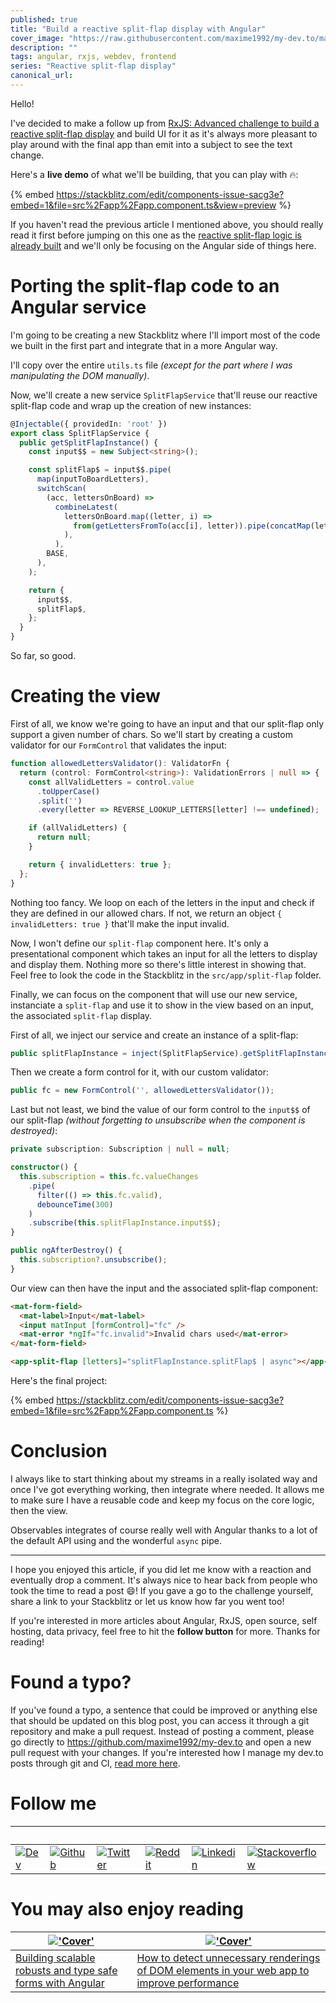 ```yaml
---
published: true
title: "Build a reactive split-flap display with Angular"
cover_image: "https://raw.githubusercontent.com/maxime1992/my-dev.to/master/blog-posts/reactive-split-flap-display/build-a-reactive-split-flap-display-with-angular/assets/cover.png"
description: ""
tags: angular, rxjs, webdev, frontend
series: "Reactive split-flap display"
canonical_url:
---
```


Hello!

I've decided to make a follow up from [RxJS: Advanced challenge to build a reactive split-flap display](https://dev.to/maxime1992/rxjs-advanced-challenge-to-build-a-reactive-split-flap-display-1ej) and build UI for it as it's always more pleasant to play around with the final app than emit into a subject to see the text change.

Here's a **live demo** of what we'll be building, that you can play with 🔥:

{% embed https://stackblitz.com/edit/components-issue-sacg3e?embed=1&file=src%2Fapp%2Fapp.component.ts&view=preview %}

If you haven't read the previous article I mentioned above, you should really read it first before jumping on this one as the [reactive split-flap logic is already built](https://stackblitz.com/edit/rxjs-8vou8y?file=index.ts) and we'll only be focusing on the Angular side of things here.

# Porting the split-flap code to an Angular service

I'm going to be creating a new Stackblitz where I'll import most of the code we built in the first part and integrate that in a more Angular way.

I'll copy over the entire `utils.ts` file _(except for the part where I was manipulating the DOM manually)_.

Now, we'll create a new service `SplitFlapService` that'll reuse our reactive split-flap code and wrap up the creation of new instances:

```typescript
@Injectable({ providedIn: 'root' })
export class SplitFlapService {
  public getSplitFlapInstance() {
    const input$$ = new Subject<string>();

    const splitFlap$ = input$$.pipe(
      map(inputToBoardLetters),
      switchScan(
        (acc, lettersOnBoard) =>
          combineLatest(
            lettersOnBoard.map((letter, i) =>
              from(getLettersFromTo(acc[i], letter)).pipe(concatMap(letter => of(letter).pipe(delay(150)))),
            ),
          ),
        BASE,
      ),
    );

    return {
      input$$,
      splitFlap$,
    };
  }
}
```

So far, so good.

# Creating the view

First of all, we know we're going to have an input and that our split-flap only support a given number of chars. So we'll start by creating a custom validator for our `FormControl` that validates the input:

```typescript
function allowedLettersValidator(): ValidatorFn {
  return (control: FormControl<string>): ValidationErrors | null => {
    const allValidLetters = control.value
      .toUpperCase()
      .split('')
      .every(letter => REVERSE_LOOKUP_LETTERS[letter] !== undefined);

    if (allValidLetters) {
      return null;
    }

    return { invalidLetters: true };
  };
}
```

Nothing too fancy. We loop on each of the letters in the input and check if they are defined in our allowed chars. If not, we return an object `{ invalidLetters: true }` that'll make the input invalid.

Now, I won't define our `split-flap` component here. It's only a presentational component which takes an input for all the letters to display and display them. Nothing more so there's little interest in showing that. Feel free to look the code in the Stackblitz in the `src/app/split-flap` folder.

Finally, we can focus on the component that will use our new service, instanciate a `split-flap` and use it to show in the view based on an input, the associated `split-flap` display.

First of all, we inject our service and create an instance of a split-flap:

```typescript
public splitFlapInstance = inject(SplitFlapService).getSplitFlapInstance();
```

Then we create a form control for it, with our custom validator:

```typescript
public fc = new FormControl('', allowedLettersValidator());
```

Last but not least, we bind the value of our form control to the `input$$` of our split-flap _(without forgetting to unsubscribe when the component is destroyed)_:

```typescript
private subscription: Subscription | null = null;

constructor() {
  this.subscription = this.fc.valueChanges
    .pipe(
      filter(() => this.fc.valid),
      debounceTime(300)
    )
    .subscribe(this.splitFlapInstance.input$$);
}

public ngAfterDestroy() {
  this.subscription?.unsubscribe();
}
```

Our view can then have the input and the associated split-flap component:

```html
<mat-form-field>
  <mat-label>Input</mat-label>
  <input matInput [formControl]="fc" />
  <mat-error *ngIf="fc.invalid">Invalid chars used</mat-error>
</mat-form-field>

<app-split-flap [letters]="splitFlapInstance.splitFlap$ | async"></app-split-flap>
```

Here's the final project:

{% embed https://stackblitz.com/edit/components-issue-sacg3e?embed=1&file=src%2Fapp%2Fapp.component.ts %}

# Conclusion

I always like to start thinking about my streams in a really isolated way and once I've got everything working, then integrate where needed. It allows me to make sure I have a reusable code and keep my focus on the core logic, then the view.

Observables integrates of course really well with Angular thanks to a lot of the default API using and the wonderful `async` pipe.

---

I hope you enjoyed this article, if you did let me know with a reaction and eventually drop a comment. It's always nice to hear back from people who took the time to read a post 😄! If you gave a go to the challenge yourself, share a link to your Stackblitz or let us know how far you went too!

If you're interested in more articles about Angular, RxJS, open source, self hosting, data privacy, feel free to hit the **follow button** for more. Thanks for reading!

# Found a typo?

If you've found a typo, a sentence that could be improved or anything else that should be updated on this blog post, you can access it through a git repository and make a pull request. Instead of posting a comment, please go directly to https://github.com/maxime1992/my-dev.to and open a new pull request with your changes. If you're interested how I manage my dev.to posts through git and CI, [read more here](https://dev.to/maxime1992/manage-your-dev-to-blog-posts-from-a-git-repo-and-use-continuous-deployment-to-auto-publish-update-them-143j).

# Follow me

| &nbsp;                                                                                                                              | &nbsp;                                                                                                                                           | &nbsp;                                                                                                                                               | &nbsp;                                                                                                                                                    | &nbsp;                                                                                                                                                                | &nbsp;                                                                                                                                                                                     |
| ----------------------------------------------------------------------------------------------------------------------------------- | ------------------------------------------------------------------------------------------------------------------------------------------------ | ---------------------------------------------------------------------------------------------------------------------------------------------------- | --------------------------------------------------------------------------------------------------------------------------------------------------------- | --------------------------------------------------------------------------------------------------------------------------------------------------------------------- | ------------------------------------------------------------------------------------------------------------------------------------------------------------------------------------------ |
| [![Dev](https://raw.githubusercontent.com/maxime1992/my-dev.to/master/shared-assets/dev-logo.png 'Dev')](https://dev.to/maxime1992) | [![Github](https://raw.githubusercontent.com/maxime1992/my-dev.to/master/shared-assets/github-logo.png 'Github')](https://github.com/maxime1992) | [![Twitter](https://raw.githubusercontent.com/maxime1992/my-dev.to/master/shared-assets/twitter-logo.png 'Twitter')](https://twitter.com/maxime1992) | [![Reddit](https://raw.githubusercontent.com/maxime1992/my-dev.to/master/shared-assets/reddit-logo.png 'Reddit')](https://www.reddit.com/user/maxime1992) | [![Linkedin](https://raw.githubusercontent.com/maxime1992/my-dev.to/master/shared-assets/linkedin-logo.png 'Linkedin')](https://www.linkedin.com/in/maximerobert1992) | [![Stackoverflow](https://raw.githubusercontent.com/maxime1992/my-dev.to/master/shared-assets/stackoverflow-logo.png 'Stackoverflow')](https://stackoverflow.com/users/2398593/maxime1992) |

# You may also enjoy reading

| [!['Cover'](https://raw.githubusercontent.com/maxime1992/my-dev.to/master/blog-posts/building-scalable-robusts-and-type-safe-forms-with-angular/assets/sub-forms-schema.png)](https://dev.to/maxime1992/building-scalable-robust-and-type-safe-forms-with-angular-3nf9) | [!['Cover'](https://raw.githubusercontent.com/maxime1992/my-dev.to/master/blog-posts/detect-unnecessary-renderings-of-dom-elements/assets/cover.png)](https://dev.to/maxime1992/how-to-detect-unnecessary-renderings-of-dom-elements-in-your-web-app-to-improve-performances-13jd) |
| ----------------------------------------------------------------------------------------------------------------------------------------------------------------------------------------------------------------------------------------------------------------------- | ---------------------------------------------------------------------------------------------------------------------------------------------------------------------------------------------------------------------------------------------------------------------------------- |
| [Building scalable robusts and type safe forms with Angular](https://dev.to/maxime1992/building-scalable-robust-and-type-safe-forms-with-angular-3nf9)                                                                                                                  | [How to detect unnecessary renderings of DOM elements in your web app to improve performance](https://dev.to/maxime1992/how-to-detect-unnecessary-renderings-of-dom-elements-in-your-web-app-to-improve-performances-13jd)                                                         |
